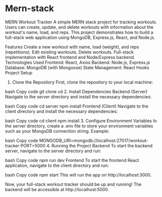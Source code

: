 # Mern-stack

MERN Workout Tracker
A simple MERN stack project for tracking workouts. Users can create, update, and delete workouts with information about the workout's name, load, and reps. This project demonstrates how to build a full-stack web application using MongoDB, Express.js, React, and Node.js.

Features
Create a new workout with name, load (weight), and reps (repetitions).
Edit existing workouts.
Delete workouts.
Full-stack implementation with React frontend and Node/Express backend.
Technologies Used
Frontend: React, Axios
Backend: Node.js, Express.js
Database: MongoDB (with Mongoose)
State Management: React Hooks
Project Setup
1. Clone the Repository
First, clone the repository to your local machine:

bash
Copy code
git clone <repository-url>
cd <project-directory>
2. Install Dependencies
Backend (Server)
Navigate to the server directory and install the necessary dependencies:

bash
Copy code
cd server
npm install
Frontend (Client)
Navigate to the client directory and install the necessary dependencies:

bash
Copy code
cd client
npm install
3. Configure Environment Variables
In the server directory, create a .env file to store your environment variables such as your MongoDB connection string. Example:

bash
Copy code
MONGODB_URI=mongodb://localhost:27017/workout-tracker
PORT=5000
4. Running the Project
Backend
To start the backend server, navigate to the server directory and run:

bash
Copy code
npm run dev
Frontend
To start the frontend React application, navigate to the client directory and run:

bash
Copy code
npm start
This will run the app on http://localhost:3000.

Now, your full-stack workout tracker should be up and running! The backend will be accessible at http://localhost:5000.
